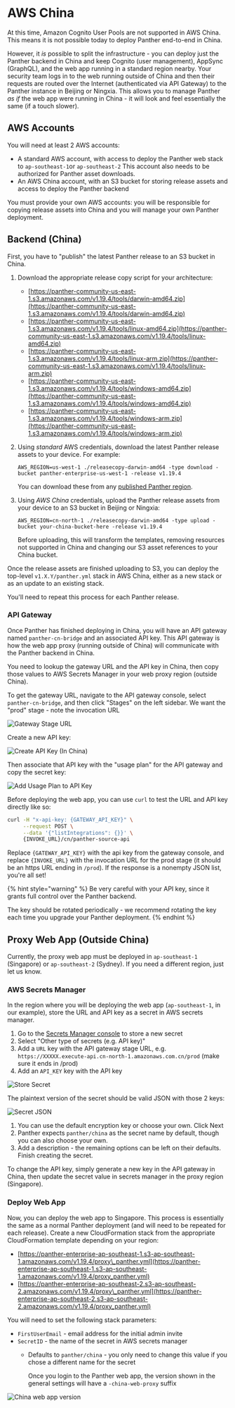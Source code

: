 # AWS China

At this time, Amazon Cognito User Pools are not supported in AWS China. This means it is not possible today to deploy Panther end-to-end in China.

However, it _is_ possible to split the infrastructure - you can deploy just the Panther backend in China and keep Cognito \(user management\), AppSync \(GraphQL\), and the web app running in a standard region nearby. Your security team logs in to the web running outside of China and then their requests are routed over the Internet \(authenticated via API Gateway\) to the Panther instance in Beijing or Ningxia. This allows you to manage Panther _as if_ the web app were running in China - it will look and feel essentially the same \(if a touch slower\).

## AWS Accounts

You will need at least 2 AWS accounts:

* A standard AWS account, with access to deploy the Panther web stack to `ap-southeast-1`or `ap-southeast-2` This account also needs to be authorized for Panther asset downloads.
* An AWS China account, with an S3 bucket for storing release assets and access to deploy the Panther backend

You must provide your own AWS accounts: you will be responsible for copying release assets into China and you will manage your own Panther deployment.

## Backend \(China\)

First, you have to "publish" the latest Panther release to an S3 bucket in China.

1. Download the appropriate release copy script for your architecture:
   * [https://panther-community-us-east-1.s3.amazonaws.com/v1.19.4/tools/darwin-amd64.zip](https://panther-community-us-east-1.s3.amazonaws.com/v1.19.4/tools/darwin-amd64.zip)
   * [https://panther-community-us-east-1.s3.amazonaws.com/v1.19.4/tools/linux-amd64.zip](https://panther-community-us-east-1.s3.amazonaws.com/v1.19.4/tools/linux-amd64.zip)
   * [https://panther-community-us-east-1.s3.amazonaws.com/v1.19.4/tools/linux-arm.zip](https://panther-community-us-east-1.s3.amazonaws.com/v1.19.4/tools/linux-arm.zip)
   * [https://panther-community-us-east-1.s3.amazonaws.com/v1.19.4/tools/windows-amd64.zip](https://panther-community-us-east-1.s3.amazonaws.com/v1.19.4/tools/windows-amd64.zip)
   * [https://panther-community-us-east-1.s3.amazonaws.com/v1.19.4/tools/windows-arm.zip](https://panther-community-us-east-1.s3.amazonaws.com/v1.19.4/tools/windows-arm.zip)
2. Using _standard_ AWS credentials, download the latest Panther release assets to your device. For example:

   `AWS_REGION=us-west-1 ./releasecopy-darwin-amd64 -type download -bucket panther-enterprise-us-west-1 -release v1.19.4`

   You can download these from any [published Panther region](../quick-start.md#supported-aws-regions).

3. Using _AWS China_ credentials, upload the Panther release assets from your device to an S3 bucket in Beijing or Ningxia:

   `AWS_REGION=cn-north-1 ./releasecopy-darwin-amd64 -type upload -bucket your-china-bucket-here -release v1.19.4`

   Before uploading, this will transform the templates, removing resources not supported in China and changing our S3 asset references to your China bucket.

Once the release assets are finished uploading to S3, you can deploy the top-level `v1.X.Y/panther.yml` stack in AWS China, either as a new stack or as an update to an existing stack.

You'll need to repeat this process for each Panther release.

### API Gateway

Once Panther has finished deploying in China, you will have an API gateway named `panther-cn-bridge` and an associated API key. This API gateway is how the web app proxy \(running outside of China\) will communicate with the Panther backend in China.

You need to lookup the gateway URL and the API key in China, then copy those values to AWS Secrets Manager in your web proxy region \(outside China\).

To get the gateway URL, navigate to the API gateway console, select `panther-cn-bridge`, and then click "Stages" on the left sidebar. We want the "prod" stage - note the invocation URL

![Gateway Stage URL](../.gitbook/assets/china-gateway-url.png)

Create a new API key:

![Create API Key \(In China\)](../.gitbook/assets/create-api-key.png)

Then associate that API key with the "usage plan" for the API gateway and copy the secret key:

![Add Usage Plan to API Key](../.gitbook/assets/api-key-usage-plan.png)

Before deploying the web app, you can use `curl` to test the URL and API key directly like so:

```bash
curl -H "x-api-key: {GATEWAY_API_KEY}" \
     --request POST \
     --data '{"listIntegrations": {}}' \
     {INVOKE_URL}/cn/panther-source-api
```

Replace `{GATEWAY_API_KEY}` with the api key from the gateway console, and replace `{INVOKE_URL}` with the invocation URL for the prod stage \(it should be an https URL ending in `/prod`\). If the response is a nonempty JSON list, you're all set!

{% hint style="warning" %}
Be very careful with your API key, since it grants full control over the Panther backend.

The key should be rotated periodically - we recommend rotating the key each time you upgrade your Panther deployment.
{% endhint %}

## Proxy Web App \(Outside China\)

Currently, the proxy web app must be deployed in `ap-southeast-1` \(Singapore\) or `ap-southeast-2` \(Sydney\). If you need a different region, just let us know.

### AWS Secrets Manager

In the region where you will be deploying the web app \(`ap-southeast-1`, in our example\), store the URL and API key as a secret in AWS secrets manager.

1. Go to the [Secrets Manager console](https://ap-southeast-1.console.aws.amazon.com/secretsmanager/home?region=ap-southeast-1#!/newSecret?step=selectSecret) to store a new secret
2. Select "Other type of secrets \(e.g. API key\)"
3. Add a `URL` key with the API gateway stage URL, e.g. `https://XXXXX.execute-api.cn-north-1.amazonaws.com.cn/prod` \(make sure it ends in /prod\)
4. Add an `API_KEY` key with the API key

![Store Secret](../.gitbook/assets/china-proxy-secret.png)

The plaintext version of the secret should be valid JSON with those 2 keys:

![Secret JSON](../.gitbook/assets/china-proxy-secret-plain.png)

1. You can use the default encryption key or choose your own. Click Next
2. Panther expects `panther/china` as the secret name by default, though you can also choose your own.
3. Add a description - the remaining options can be left on their defaults. Finish creating the secret.

To change the API key, simply generate a new key in the API gateway in China, then update the secret value in secrets manager in the proxy region \(Singapore\).

### Deploy Web App

Now, you can deploy the web app to Singapore. This process is essentially the same as a normal Panther deployment \(and will need to be repeated for each release\). Create a new CloudFormation stack from the appropriate CloudFormation template depending on your region:

*  [https://panther-enterprise-ap-southeast-1.s3-ap-southeast-1.amazonaws.com/v1.19.4/proxy\_panther.yml](https://panther-enterprise-ap-southeast-1.s3-ap-southeast-1.amazonaws.com/v1.19.4/proxy_panther.yml)
* [https://panther-enterprise-ap-southeast-2.s3-ap-southeast-2.amazonaws.com/v1.19.4/proxy\_panther.yml](https://panther-enterprise-ap-southeast-2.s3-ap-southeast-2.amazonaws.com/v1.19.4/proxy_panther.yml)

You will need to set the following stack parameters:

* `FirstUserEmail` - email address for the initial admin invite
* `SecretID` - the name of the secret in AWS secrets manager
  * Defaults to `panther/china` - you only need to change this value if you chose a different name for the secret

    Once you login to the Panther web app, the version shown in the general settings will have a `-china-web-proxy` suffix

![China web app version](../.gitbook/assets/china-version-panther-settings.png)

